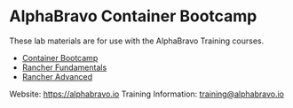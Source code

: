 # AlphaBravo Container Bootcamp

These lab materials are for use with the AlphaBravo Training courses.


* [Container Bootcamp](./container-bootcamp/README.md)
* [Rancher Fundamentals](./rancher-fundamentals/README.md)
* [Rancher Advanced](./rancher-advanced/README.md)

Website: https://alphabravo.io
Training Information: training@alphabravo.io